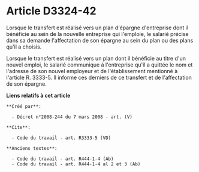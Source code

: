# Article D3324-42

Lorsque le transfert est réalisé vers un plan d'épargne d'entreprise dont il bénéficie au sein de la nouvelle entreprise qui
l'emploie, le salarié précise dans sa demande l'affectation de son épargne au sein du plan ou des plans qu'il a choisis. 

Lorsque le transfert est réalisé vers un plan dont il bénéficie au titre d'un nouvel emploi, le salarié communique à
l'entreprise qu'il a quittée le nom et l'adresse de son nouvel employeur et de l'établissement mentionné à l'article R.
3333-5. Il informe ces derniers de ce transfert et de l'affectation de son épargne.

**Liens relatifs à cet article**

	**Créé par**:

	  - Décret n°2008-244 du 7 mars 2008 - art. (V)

	**Cite**:

	  - Code du travail - art. R3333-5 (VD)

	**Anciens textes**:

	  - Code du travail - art. R444-1-4 (Ab)
	  - Code du travail - art. R444-1-4 al 2 et 3 (Ab)
